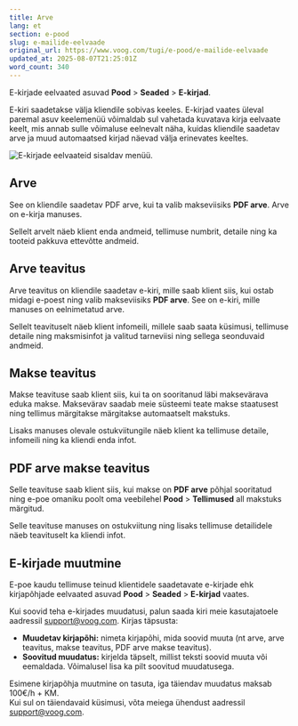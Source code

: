 ```yaml
---
title: Arve
lang: et
section: e-pood
slug: e-mailide-eelvaade
original_url: https://www.voog.com/tugi/e-pood/e-mailide-eelvaade
updated_at: 2025-08-07T21:25:01Z
word_count: 340
---
```

E-kirjade eelvaated asuvad **Pood** > **Seaded** > **E-kirjad**.  
  
E-kiri saadetakse välja kliendile sobivas keeles. E-kirjad vaates üleval paremal asuv keelemenüü võimaldab sul vahetada kuvatava kirja eelvaate keelt, mis annab sulle võimaluse eelnevalt näha, kuidas kliendile saadetav arve ja muud automaatsed kirjad näevad välja erinevates keeltes.

![E-kirjade eelvaateid sisaldav menüü.](https://media.voog.com/0000/0036/2183/photos/ekirjad_ee_screenshot_block.png "E-kirjade eelvaateid sisaldav menüü.")

## Arve

See on kliendile saadetav PDF arve, kui ta valib makseviisiks **PDF arve**. Arve on e-kirja manuses.  
  
Sellelt arvelt näeb klient enda andmeid, tellimuse numbrit, detaile ning ka tooteid pakkuva ettevõtte andmeid.

## Arve teavitus

Arve teavitus on kliendile saadetav e-kiri, mille saab klient siis, kui ostab midagi e-poest ning valib makseviisiks **PDF arve**. See on e-kiri, mille manuses on eelnimetatud arve.  
  
Sellelt teavituselt näeb klient infomeili, millele saab saata küsimusi, tellimuse detaile ning maksmisinfot ja valitud tarneviisi ning sellega seonduvaid andmeid.

## Makse teavitus

Makse teavituse saab klient siis, kui ta on sooritanud läbi maksevärava eduka makse. Maksevärav saadab meie süsteemi teate makse staatusest ning tellimus märgitakse märgitakse automaatselt makstuks.

  

Lisaks manuses olevale ostukviitungile näeb klient ka tellimuse detaile, infomeili ning ka kliendi enda infot.

## PDF arve makse teavitus

Selle teavituse saab klient siis, kui makse on **PDF arve** põhjal sooritatud ning e-poe omaniku poolt oma veebilehel **Pood** > **Tellimused** all makstuks märgitud.   
  
Selle teavituse manuses on ostukviitung ning lisaks tellimuse detailidele näeb teavituselt ka kliendi infot.

## E-kirjade muutmine

E-poe kaudu tellimuse teinud klientidele saadetavate e-kirjade ehk kirjapõhjade eelvaated asuvad **Pood** > **Seaded** > **E-kirjad** vaates.  
  
 Kui soovid teha e-kirjades muudatusi, palun saada kiri meie kasutajatoele aadressil [support@voog.com](mailto:support@voog.com). Kirjas täpsusta:  
  

- **Muudetav kirjapõhi:** nimeta kirjapõhi, mida soovid muuta (nt arve, arve teavitus, makse teavitus, PDF arve makse teavitus).
- **Soovitud muudatus:** kirjelda täpselt, millist teksti soovid muuta või eemaldada. Võimalusel lisa ka pilt soovitud muudatusega.

  
 Esimene kirjapõhja muutmine on tasuta, iga täiendav muudatus maksab 100€/h + KM.  
 Kui sul on täiendavaid küsimusi, võta meiega ühendust aadressil [support@voog.com](mailto:support@voog.com).
